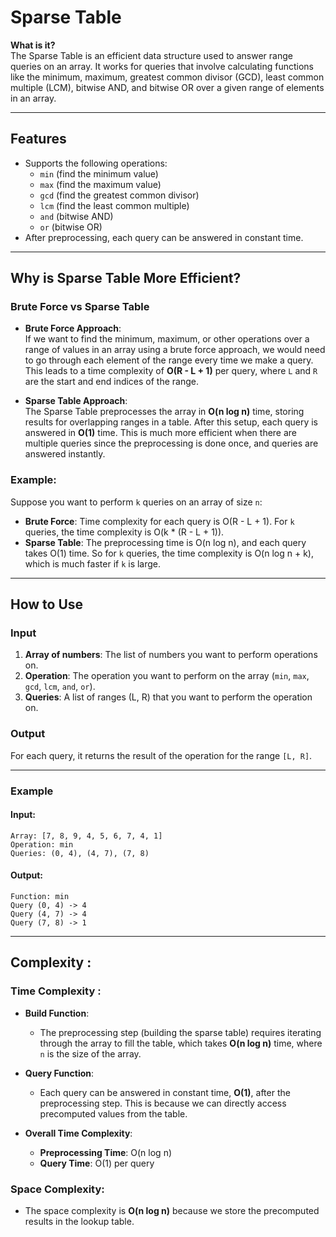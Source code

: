 # Sparse Table

**What is it?**  
The Sparse Table is an efficient data structure used to answer range queries on an array. It works for queries that involve calculating functions like the minimum, maximum, greatest common divisor (GCD), least common multiple (LCM), bitwise AND, and bitwise OR over a given range of elements in an array.

---

## Features

- Supports the following operations:
  - `min` (find the minimum value)
  - `max` (find the maximum value)
  - `gcd` (find the greatest common divisor)
  - `lcm` (find the least common multiple)
  - `and` (bitwise AND)
  - `or` (bitwise OR)
- After preprocessing, each query can be answered in constant time.

---

## Why is Sparse Table More Efficient?

### Brute Force vs Sparse Table

- **Brute Force Approach**:  
  If we want to find the minimum, maximum, or other operations over a range of values in an array using a brute force approach, we would need to go through each element of the range every time we make a query. This leads to a time complexity of **O(R - L + 1)** per query, where `L` and `R` are the start and end indices of the range.

- **Sparse Table Approach**:  
  The Sparse Table preprocesses the array in **O(n log n)** time, storing results for overlapping ranges in a table. After this setup, each query is answered in **O(1)** time. This is much more efficient when there are multiple queries since the preprocessing is done once, and queries are answered instantly.

### Example:
Suppose you want to perform `k` queries on an array of size `n`:
- **Brute Force**: Time complexity for each query is O(R - L + 1). For `k` queries, the time complexity is O(k * (R - L + 1)).
- **Sparse Table**: The preprocessing time is O(n log n), and each query takes O(1) time. So for `k` queries, the time complexity is O(n log n + k), which is much faster if `k` is large.

---

## How to Use

### Input
1. **Array of numbers**: The list of numbers you want to perform operations on.
2. **Operation**: The operation you want to perform on the array (`min`, `max`, `gcd`, `lcm`, `and`, `or`).
3. **Queries**: A list of ranges (L, R) that you want to perform the operation on.

### Output
For each query, it returns the result of the operation for the range `[L, R]`.

---

### Example

#### Input:
```plaintext
Array: [7, 8, 9, 4, 5, 6, 7, 4, 1]
Operation: min
Queries: (0, 4), (4, 7), (7, 8)
```
#### Output: 
```plaintext
Function: min
Query (0, 4) -> 4
Query (4, 7) -> 4
Query (7, 8) -> 1
```
---

## Complexity :

### Time Complexity : 

- **Build Function**:
  - The preprocessing step (building the sparse table) requires iterating through the array to fill the table, which takes **O(n log n)** time, where `n` is the size of the array.
  
- **Query Function**:
  - Each query can be answered in constant time, **O(1)**, after the preprocessing step. This is because we can directly access precomputed values from the table.

- **Overall Time Complexity**:
  - **Preprocessing Time**: O(n log n)
  - **Query Time**: O(1) per query

### Space Complexity:
  - The space complexity is **O(n log n)** because we store the precomputed results in the lookup table.
